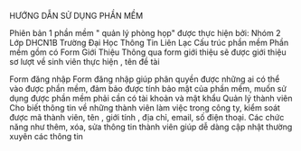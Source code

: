 ﻿HƯỚNG DẪN SỬ DỤNG PHẦN MỀM

Phiên bản 1 phần mềm " quản lý phòng họp" được thực hiện bởi:
Nhóm 2 
Lớp DHCN1B
Trường Đại Học Thông Tin Liên Lạc
Cấu trúc phần mềm 
Phần mềm gồm có 
Form Giới Thiệu
Thông qua form giới thiệu sẽ được giới thiệu sơ lượt về sinh viên thực hiện , tên đề tài 

Form đăng nhập 
Form đăng nhập giúp phân quyền được những ai có thể vào được phần mềm, đảm bảo được tính bảo mật của phần mềm, muốn sử dụng được phần mềm phải cần có tài khoản và mật khẩu
Quản lý thành viên 
Cho biết thông tin về những thành viên làm việc trong công ty, kiểm soát được mã thành viên,  tên , giới tính , địa chỉ, email, số điện thoại. 
Các chức năng như thêm, xóa, sửa thông tin thành viên giúp dễ dàng cập nhật thường xuyên các thông tin 





























